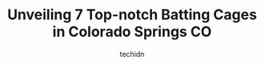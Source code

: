 ---
layout: ampstory
image: https://i0.wp.com/www.depkes.org/wp-content/uploads/2023/06/batting-cages-0-in-colorado-springs-co-1685800141.jpeg?resize=640,853
author: techidn
featured: false
description: Discover the impressive array of Batting Cages options in Colorado Springs CO, where you can find 7 of the largest Batting Cages establishments in the area. From renowned classics to hidden 
title: Unveiling 7 Top-notch Batting Cages in Colorado Springs CO
cover:
   title: Unveiling 7 Top-notch Batting Cages in Colorado Springs CO
   subtitle: Rickpate
   background: https://www.depkes.org/wp-content/uploads/2023/06/batting-cages-0-in-colorado-springs-co-1685800141.jpeg

pages: 
 - layout: thirds
   top: <h1>#1 Adventure Miniature Golf</h1>
   bottom: "<p>We love this place!!! Four cool 18 hole courses. One course is stroller/wheelchair accessible.Great place for kids, lots of adorable photo ops. Pricing is super reasonabl</p>"
   background: https://www.depkes.org/wp-content/uploads/2023/06/batting-cages-1-in-colorado-springs-co-1685800141.jpeg
   backgroundblur: true
 - layout: thirds
   top: <h1>#2 D-BAT Colorado Springs</h1>
   bottom: "<p>The staff who checked us in seemed in a rush to explain things to us since being new. My son had fun and even though it was busy the people using the cages were helpful t</p>"
   background: https://www.depkes.org/wp-content/uploads/2023/06/batting-cages-2-in-colorado-springs-co-1685800142.jpeg
   cta:
      link: https://www.depkes.org/blog/unveiling-7-top-notch-batting-cages-in-colorado-springs-co/
      text: Unveiling 7 Top-notch Batting Cages in Colorado Springs CO
 - layout: thirds
   top: <h1>#3 Rocky Mountain Vibes Baseball</h1>
   bottom: "<p>4385 Tutt Blvd, Colorado Springs, CO 80922, United States</p>"
   background: https://www.depkes.org/wp-content/uploads/2023/06/batting-cages-3-in-colorado-springs-co-1685800142.jpeg
   cta:
      link: https://www.depkes.org/blog/unveiling-7-top-notch-batting-cages-in-colorado-springs-co/
      text: Unveiling 7 Top-notch Batting Cages in Colorado Springs CO
 - layout: thirds
   top: <h1>#4 CageRat Baseball</h1>
   bottom: "<p>2660 Vickers Dr, Colorado Springs, CO 80918, United States</p>"
   background: https://images.unsplash.com/photo-1615749413727-825b59a857b5?ixlib=rb-4.0.3&ixid=MnwxMjA3fDB8MHxwaG90by1wYWdlfHx8fGVufDB8fHx8&auto=format&fit=crop&w=640&h=853&q=80
   cta:
      link: https://www.depkes.org/blog/unveiling-7-top-notch-batting-cages-in-colorado-springs-co/
      text: Unveiling 7 Top-notch Batting Cages in Colorado Springs CO
 - layout: thirds
   top: <h1>#5 Colorado Baseball Academy</h1>
   bottom: "<p>5815 Mark Dabling Blvd, Colorado Springs, CO 80919, United States</p>"
   background: https://images.unsplash.com/photo-1524169358666-79f22534bc6e?ixlib=rb-4.0.3&ixid=MnwxMjA3fDB8MHxwaG90by1wYWdlfHx8fGVufDB8fHx8&auto=format&fit=crop&w=640&h=853&q=80
   cta:
      link: https://www.depkes.org/blog/unveiling-7-top-notch-batting-cages-in-colorado-springs-co/
      text: Unveiling 7 Top-notch Batting Cages in Colorado Springs CO
 - layout: thirds
   top: <h1>#6 Spurgeon Field</h1>
   bottom: "<p>1315 E Pikes Peak Ave, Colorado Springs, CO 80909, United States</p>"
   background: https://images.unsplash.com/photo-1602536052359-ef94c21c5948?ixlib=rb-4.0.3&ixid=MnwxMjA3fDB8MHxwaG90by1wYWdlfHx8fGVufDB8fHx8&auto=format&fit=crop&w=640&h=853&q=80
   cta:
      link: https://www.depkes.org/blog/unveiling-7-top-notch-batting-cages-in-colorado-springs-co/
      text: Unveiling 7 Top-notch Batting Cages in Colorado Springs CO

 - layout: thirds
   middle: Continue reading...
   background: https://images.unsplash.com/photo-1522441815192-d9f04eb0615c?ixlib=rb-4.0.3&ixid=MnwxMjA3fDB8MHxwaG90by1wYWdlfHx8fGVufDB8fHx8&auto=format&fit=crop&w=640&h=853&q=80
   cta:
      link: https://www.depkes.org/blog/unveiling-7-top-notch-batting-cages-in-colorado-springs-co/
      text: Unveiling 7 Top-notch Batting Cages in Colorado Springs CO
      
---